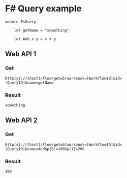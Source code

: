 F# Query example
===

    module FsQuery
        
        let getName = "something"

        let Add x y = x + y

## Web API 1

### Get

    http(s)://[host]/flow/getwb?workbook=[WorkflowID]&id=[QueryID]&name=getName

### Result

    something

## Web API 2

### Get

    http(s)://[host]/flow/getwb?workbook=[WorkflowID]&id=[QueryID]&name=Add&p[0]=100&p[1]=200

### Result

    300
